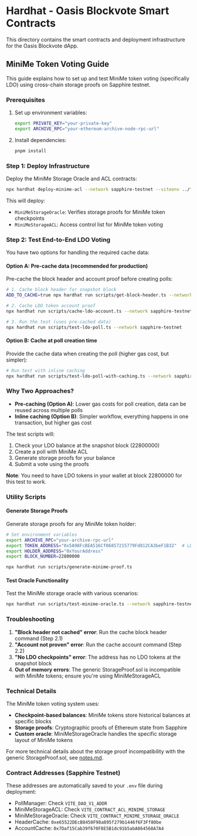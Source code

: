 # Hardhat - Oasis Blockvote Smart Contracts

This directory contains the smart contracts and deployment infrastructure for the Oasis Blockvote dApp.

## MiniMe Token Voting Guide

This guide explains how to set up and test MiniMe token voting (specifically LDO) using cross-chain storage proofs on Sapphire testnet.

### Prerequisites

1. Set up environment variables:
   ```bash
   export PRIVATE_KEY="your-private-key"
   export ARCHIVE_RPC="your-ethereum-archive-node-rpc-url"
   ```

2. Install dependencies:
   ```bash
   pnpm install
   ```

### Step 1: Deploy Infrastructure

Deploy the MiniMe Storage Oracle and ACL contracts:

```bash
npx hardhat deploy-minime-acl --network sapphire-testnet --viteenv ../frontend/.env.staging
```

This will deploy:
- `MiniMeStorageOracle`: Verifies storage proofs for MiniMe token checkpoints
- `MiniMeStorageACL`: Access control list for MiniMe token voting

### Step 2: Test End-to-End LDO Voting

You have two options for handling the required cache data:

#### Option A: Pre-cache data (recommended for production)

Pre-cache the block header and account proof before creating polls:

```bash
# 1. Cache block header for snapshot block
ADD_TO_CACHE=true npx hardhat run scripts/get-block-header.ts --network sapphire-testnet

# 2. Cache LDO token account proof
npx hardhat run scripts/cache-ldo-account.ts --network sapphire-testnet

# 3. Run the test (uses pre-cached data)
npx hardhat run scripts/test-ldo-poll.ts --network sapphire-testnet
```

#### Option B: Cache at poll creation time

Provide the cache data when creating the poll (higher gas cost, but simpler):

```bash
# Run test with inline caching
npx hardhat run scripts/test-ldo-poll-with-caching.ts --network sapphire-testnet
```

### Why Two Approaches?

- **Pre-caching (Option A)**: Lower gas costs for poll creation, data can be reused across multiple polls
- **Inline caching (Option B)**: Simpler workflow, everything happens in one transaction, but higher gas cost

The test scripts will:
1. Check your LDO balance at the snapshot block (22800000)
2. Create a poll with MiniMe ACL
3. Generate storage proofs for your balance
4. Submit a vote using the proofs

**Note**: You need to have LDO tokens in your wallet at block 22800000 for this test to work.


### Utility Scripts

#### Generate Storage Proofs

Generate storage proofs for any MiniMe token holder:

```bash
# Set environment variables
export ARCHIVE_RPC="your-archive-rpc-url"
export TOKEN_ADDRESS="0x5A98FcBEA516Cf06857215779Fd812CA3beF1B32"  # LDO
export HOLDER_ADDRESS="0xYourAddress"
export BLOCK_NUMBER=22800000

npx hardhat run scripts/generate-minime-proof.ts
```

#### Test Oracle Functionality

Test the MiniMe storage oracle with various scenarios:

```bash
npx hardhat run scripts/test-minime-oracle.ts --network sapphire-testnet
```

### Troubleshooting

1. **"Block header not cached" error**: Run the cache block header command (Step 2.1)
2. **"Account not proven" error**: Run the cache account command (Step 2.2)
3. **"No LDO checkpoints" error**: The address has no LDO tokens at the snapshot block
4. **Out of memory errors**: The generic StorageProof.sol is incompatible with MiniMe tokens; ensure you're using MiniMeStorageACL

### Technical Details

The MiniMe token voting system uses:
- **Checkpoint-based balances**: MiniMe tokens store historical balances at specific blocks
- **Storage proofs**: Cryptographic proofs of Ethereum state from Sapphire
- **Custom oracle**: MiniMeStorageOracle handles the specific storage layout of MiniMe tokens

For more technical details about the storage proof incompatibility with the generic StorageProof.sol, see [notes.md](./notes.md).

### Contract Addresses (Sapphire Testnet)

These addresses are automatically saved to your `.env` file during deployment:
- PollManager: Check `VITE_DAO_V1_ADDR`
- MiniMeStorageACL: Check `VITE_CONTRACT_ACL_MINIME_STORAGE`
- MiniMeStorageOracle: Check `VITE_CONTRACT_MINIME_STORAGE_ORACLE`
- HeaderCache: `0xe65522DEcB8450F98a895f279b1446f6F3Ff80be`
- AccountCache: `0x7Daf15Cab39f670F8E5B1dc91b5abA864568A7A4`